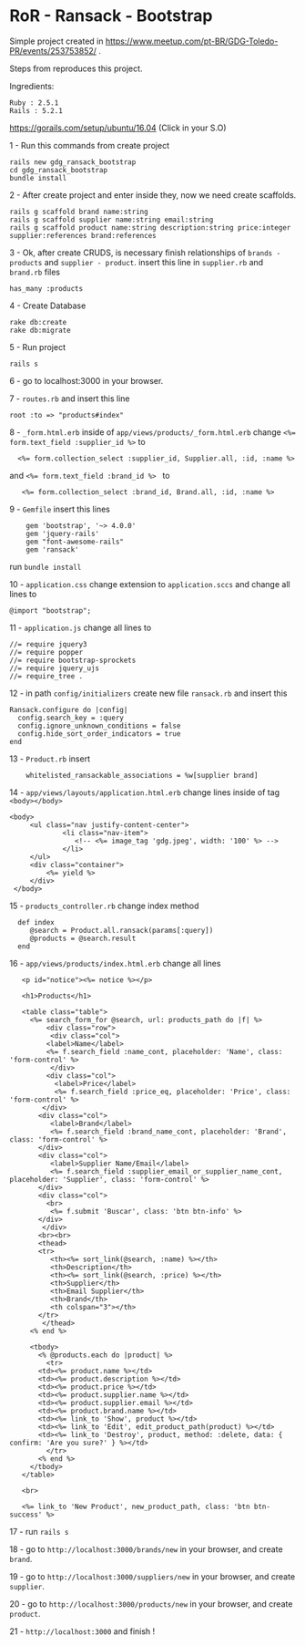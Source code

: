 # RoR - Ransack - Bootstrap

Simple project created in https://www.meetup.com/pt-BR/GDG-Toledo-PR/events/253753852/ .

Steps from reproduces this project.

Ingredients:

	Ruby : 2.5.1
    Rails : 5.2.1

https://gorails.com/setup/ubuntu/16.04 (Click in your S.O)


 1 - Run this commands from create project

   ```
rails new gdg_ransack_bootstrap
cd gdg_ransack_bootstrap
bundle install
```
 2 - After create project and enter inside they, now we need create scaffolds.
 ```
rails g scaffold brand name:string
rails g scaffold supplier name:string email:string
rails g scaffold product name:string description:string price:integer supplier:references brand:references
```

3 - Ok, after create CRUDS, is necessary finish relationships of `brands - products` and `supplier - product`.
   insert this line in `supplier.rb` and `brand.rb` files
   ```
has_many :products
```

4 - Create Database
```
rake db:create
rake db:migrate
```

5 - Run project
```
rails s
```

6 - go to localhost:3000 in your browser.

7 - `routes.rb` and insert this line
```
root :to => "products#index"
```
8 -  `_form.html.erb` inside of `app/views/products/_form.html.erb`
  change `<%= form.text_field :supplier_id %>` to
  ```
	<%= form.collection_select :supplier_id, Supplier.all, :id, :name %>
```
 and  `<%= form.text_field :brand_id %> ` to

 ```
	<%= form.collection_select :brand_id, Brand.all, :id, :name %>
```

9 -  `Gemfile` insert this lines
```
	gem 'bootstrap', '~> 4.0.0'
	gem 'jquery-rails'
	gem "font-awesome-rails"
	gem 'ransack'
```
 run `bundle install`

10 - `application.css` change extension to `application.sccs` and change all lines to
```
@import "bootstrap";
```

11 - `application.js` change all lines to
```
//= require jquery3
//= require popper
//= require bootstrap-sprockets
//= require jquery_ujs
//= require_tree .
```

12 - in path `config/initializers` create new file `ransack.rb` and insert this
```
Ransack.configure do |config|
  config.search_key = :query
  config.ignore_unknown_conditions = false
  config.hide_sort_order_indicators = true
end

```
13 - `Product.rb` insert  
```
	whitelisted_ransackable_associations = %w[supplier brand]
```

14 -  `app/views/layouts/application.html.erb` change lines inside of tag `<body></body>`
```
<body>
	 <ul class="nav justify-content-center">
			 <li class="nav-item">
				<!-- <%= image_tag 'gdg.jpeg', width: '100' %> -->
			 </li>
	 </ul>
	 <div class="container">
		 <%= yield %>
	 </div>
 </body>

```


15 -  `products_controller.rb` change index method
```
  def index
     @search = Product.all.ransack(params[:query])
     @products = @search.result
  end
```
16 - `app/views/products/index.html.erb` change all lines
 ```
	<p id="notice"><%= notice %></p>

	<h1>Products</h1>

	<table class="table">
	  <%= search_form_for @search, url: products_path do |f| %>
	      <div class="row">
	       <div class="col">
		  <label>Name</label>
		  <%= f.search_field :name_cont, placeholder: 'Name', class: 'form-control' %>
	       </div>
		  <div class="col">
		    <label>Price</label>
		    <%= f.search_field :price_eq, placeholder: 'Price', class: 'form-control' %>
		 </div>
		<div class="col">
		   <label>Brand</label>
		   <%= f.search_field :brand_name_cont, placeholder: 'Brand', class: 'form-control' %>
		</div>
		<div class="col">
		   <label>Supplier Name/Email</label>
		   <%= f.search_field :supplier_email_or_supplier_name_cont, placeholder: 'Supplier', class: 'form-control' %>
		</div>
		<div class="col">
		  <br>
		   <%= f.submit 'Buscar', class: 'btn btn-info' %>
		</div>
	     </div>
	    <br><br>
	    <thead>
		<tr>
		   <th><%= sort_link(@search, :name) %></th>
		   <th>Description</th>
		   <th><%= sort_link(@search, :price) %></th>
		   <th>Supplier</th>
		   <th>Email Supplier</th>
		   <th>Brand</th>
		   <th colspan="3"></th>
		</tr>
	     </thead>
	  <% end %>

	  <tbody>
	    <% @products.each do |product| %>
	      <tr>
		<td><%= product.name %></td>
		<td><%= product.description %></td>
		<td><%= product.price %></td>
		<td><%= product.supplier.name %></td>
		<td><%= product.supplier.email %></td>
		<td><%= product.brand.name %></td>
		<td><%= link_to 'Show', product %></td>
		<td><%= link_to 'Edit', edit_product_path(product) %></td>
		<td><%= link_to 'Destroy', product, method: :delete, data: { confirm: 'Are you sure?' } %></td>
	      </tr>
	    <% end %>
	  </tbody>
	</table>

	<br>

	<%= link_to 'New Product', new_product_path, class: 'btn btn-success' %>

 ```
17 - run `rails s`

18 -  go to `http://localhost:3000/brands/new` in your browser, and create `brand`.

19 -  go to `http://localhost:3000/suppliers/new` in your browser, and create `supplier`.

20 -  go to `http://localhost:3000/products/new` in your browser, and create `product`.

21 - `http://localhost:3000` and finish !

